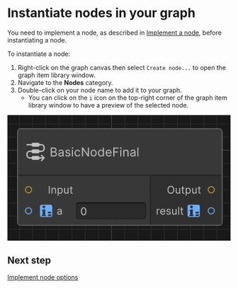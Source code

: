 # Instantiate nodes in your graph

You need to implement a node, as described in [Implement a node](node-implement.md), before instantiating a node.

To instantiate a node:

1. Right-click on the graph canvas then select `Create node...` to open the graph item library window.
1. Navigate to the **Nodes** category.
1. Double-click on your node name to add it to your graph.
    * You can click on the `i` icon on the top-right corner of the graph item library window to have a preview of the selected node.

![Node instanciated](Images/node.png)

## Next step

[Implement node options](node-option.md)